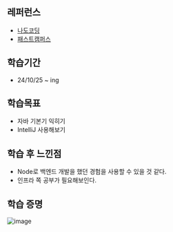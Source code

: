 ## 레퍼런스
- [나도코딩](https://youtu.be/NQq0dOoEPUM?si=WDod4mVAhDbykYl7)
- [패스트캠퍼스](https://fastcampus.co.kr/b2g_kdigitalcredit_java?utm_source=boottent&utm_medium=referral)

## 학습기간
- 24/10/25 ~ ing

## 학습목표
- 자바 기본기 익히기
- IntelliJ 사용해보기

## 학습 후 느낀점
-  Node로 백엔드 개발을 했던 경험을 사용할 수 있을 것 같다.
-  인프라 쪽 공부가 필요해보인다.

## 학습 증명
![image](https://github.com/user-attachments/assets/df5d66a5-8451-406a-90d4-06b0966103a8)
